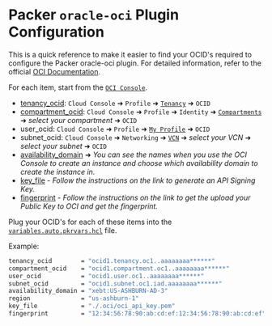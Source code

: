 # Packer `oracle-oci` Plugin Configuration

This is a quick reference to make it easier to find your OCID's required to configure the Packer oracle-oci plugin. For detailed information, refer to the official [OCI Documentation](https://docs.oracle.com/en-us/iaas/Content/API/SDKDocs/terraformproviderconfiguration.htm).

For each item, start from the [`OCI Console`](https://cloud.oracle.com).

- [tenancy_ocid](https://docs.oracle.com/en-us/iaas/Content/GSG/Tasks/contactingsupport_topic-Finding_Your_Tenancy_OCID_Oracle_Cloud_Identifier.htm): `Cloud Console` ➜ `Profile` ➜ [`Tenancy`](https://cloud.oracle.com/tenancy) ➜ `OCID`
- [compartment_ocid](https://docs.oracle.com/en-us/iaas/Content/GSG/Tasks/contactingsupport_topic-Finding_the_OCID_of_a_Compartment.htm): `Cloud Console` ➜ `Profile` ➜ `Identity` ➜ [`Compartments`](https://cloud.oracle.com/identity/compartments) ➜ *select your compartment* ➜ `OCID`
- user_ocid: `Cloud Console` ➜ `Profile` ➜ [`My Profile`](https://cloud.oracle.com/identity/domains/my-profile) ➜ `OCID`
- subnet_ocid: `Cloud Console` ➜ `Networking` ➜ [`VCN`](https://cloud.oracle.com/networking/vcns) ➜ *select your VCN* ➜ *select your subnet* ➜ `OCID`
- [availability_domain](https://docs.oracle.com/en-us/iaas/Content/General/Concepts/regions.htm#ad-names) ➜ *You can see the names when you use the OCI Console to create an instance and choose which availability domain to create the instance in.*
- [key_file](https://docs.oracle.com/en-us/iaas/Content/API/Concepts/apisigningkey.htm#two) - *Follow the instructions on the link to generate an API Signing Key.*
- [fingerprint](https://docs.oracle.com/en-us/iaas/Content/API/Concepts/apisigningkey.htm#three) - *Follow the instructions on the link to get the upload your Public Key to OCI and get the fingerprint.*

Plug your OCID's for each of these items into the [`variables.auto.pkrvars.hcl`](./variables.auto.pkrvars.hcl.sample) file.

Example:

```bash
tenancy_ocid        = "ocid1.tenancy.oc1..aaaaaaaa******"
compartment_ocid    = "ocid1.compartment.oc1..aaaaaaaa******"
user_ocid           = "ocid1.user.oc1..aaaaaaaa******"
subnet_ocid         = "ocid1.subnet.oc1.iad.aaaaaaaa******"
availability_domain = "xebt:US-ASHBURN-AD-3"
region              = "us-ashburn-1"
key_file            = "./.oci/oci_api_key.pem"
fingerprint         = "12:34:56:78:90:ab:cd:ef:12:34:56:78:90:ab:cd:ef"
```
